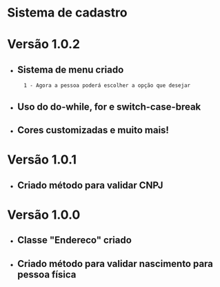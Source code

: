 # __Sistema de cadastro__

# __Versão 1.0.2__
- ## Sistema de menu criado 
        1 - Agora a pessoa poderá escolher a opção que desejar
- ## Uso do do-while, for e switch-case-break
- ## Cores customizadas e muito mais!

# __Versão 1.0.1__
- ## Criado método para validar CNPJ

# __Versão 1.0.0__
- ## Classe "Endereco" criado
- ## Criado método para validar nascimento para pessoa física

